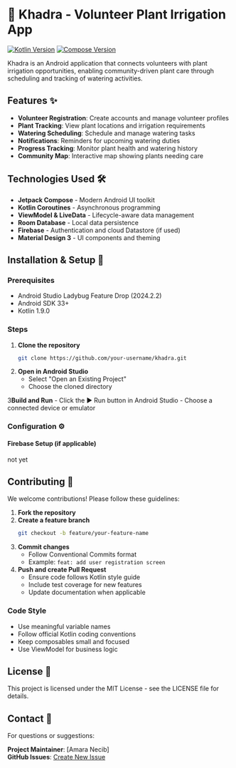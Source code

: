 # 🌱 Khadra - Volunteer Plant Irrigation App

[![Kotlin Version](https://img.shields.io/badge/Kotlin-1.9.0-blue.svg)](https://kotlinlang.org)
[![Compose Version](https://img.shields.io/badge/Jetpack%20Compose-1.5.0-brightgreen)](https://developer.android.com/jetpack/compose)

Khadra is an Android application that connects volunteers with plant irrigation opportunities, enabling community-driven plant care through scheduling and tracking of watering activities.

## Features ✨
- **Volunteer Registration**: Create accounts and manage volunteer profiles
- **Plant Tracking**: View plant locations and irrigation requirements
- **Watering Scheduling**: Schedule and manage watering tasks
- **Notifications**: Reminders for upcoming watering duties
- **Progress Tracking**: Monitor plant health and watering history
- **Community Map**: Interactive map showing plants needing care

## Technologies Used 🛠️
- **Jetpack Compose** - Modern Android UI toolkit
- **Kotlin Coroutines** - Asynchronous programming
- **ViewModel & LiveData** - Lifecycle-aware data management
- **Room Database** - Local data persistence
- **Firebase** - Authentication and cloud Datastore (if used)
- **Material Design 3** - UI components and theming

## Installation & Setup 🚀

### Prerequisites
- Android Studio Ladybug Feature Drop (2024.2.2)
- Android SDK 33+
- Kotlin 1.9.0

### Steps
1. **Clone the repository**
   ```bash
   git clone https://github.com/your-username/khadra.git
   ```
2. **Open in Android Studio**
    - Select "Open an Existing Project"
    - Choose the cloned directory

3**Build and Run**
    - Click the ▶️ Run button in Android Studio
    - Choose a connected device or emulator

### Configuration ⚙️

#### Firebase Setup (if applicable)
not yet

## Contributing 🤝
We welcome contributions! Please follow these guidelines:

1. **Fork the repository**
2. **Create a feature branch**
   ```bash
   git checkout -b feature/your-feature-name
   ```
3. **Commit changes**
    - Follow Conventional Commits format
    - Example: `feat: add user registration screen`
4. **Push and create Pull Request**
    - Ensure code follows Kotlin style guide
    - Include test coverage for new features
    - Update documentation when applicable

### Code Style
- Use meaningful variable names
- Follow official Kotlin coding conventions
- Keep composables small and focused
- Use ViewModel for business logic

## License 📄
This project is licensed under the MIT License - see the LICENSE file for details.

## Contact 📧
For questions or suggestions:

**Project Maintainer**: [Amara Necib]   
**GitHub Issues**: [Create New Issue](#https://github.com/AmaraNecib/Khadra/issues)

